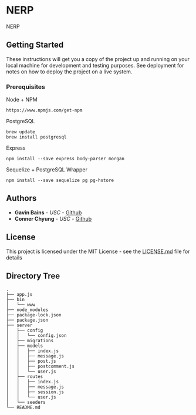 # NERP

NERP

## Getting Started

These instructions will get you a copy of the project up and running on your local machine for development and testing purposes. See deployment for notes on how to deploy the project on a live system.

### Prerequisites

Node + NPM
```
https://www.npmjs.com/get-npm
```
PostgreSQL
```
brew update
brew install postgresql
```
Express
```
npm install --save express body-parser morgan
```
Sequelize + PostgreSQL Wrapper
```
npm install --save sequelize pg pg-hstore
```

## Authors

* **Gavin Bains** - *USC* - [Github](https://github.com/gbains8172)
* **Conner Chyung** - *USC* - [Github](https://github.com/cchyung)

## License

This project is licensed under the MIT License - see the [LICENSE.md](LICENSE.md) file for details

## Directory Tree
```
.
├── app.js
├── bin
│   └── www
├── node_modules
├── package-lock.json
├── package.json
├── server
│   ├── config
│   │   └── config.json
│   ├── migrations
│   ├── models
│   │   ├── index.js
│   │   ├── message.js
│   │   ├── post.js
│   │   ├── postcomment.js
│   │   └── user.js
│   ├── routes
│   │   ├── index.js
│   │   ├── message.js
│   │   ├── session.js
│   │   └── user.js
│   └── seeders
└── README.md
```
